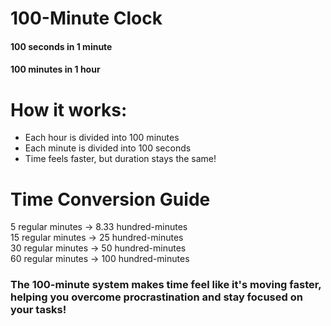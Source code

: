 # 100-Minute Clock
#### 100 seconds in 1 minute
#### 100 minutes in 1 hour

# How it works:
- Each hour is divided into 100 minutes
- Each minute is divided into 100 seconds
- Time feels faster, but duration stays the same!

# Time Conversion Guide
5 regular minutes → 8.33 hundred-minutes  
15 regular minutes → 25 hundred-minutes  
30 regular minutes → 50 hundred-minutes  
60 regular minutes → 100 hundred-minutes  

### The 100-minute system makes time feel like it's moving faster, helping you overcome procrastination and stay focused on your tasks!
